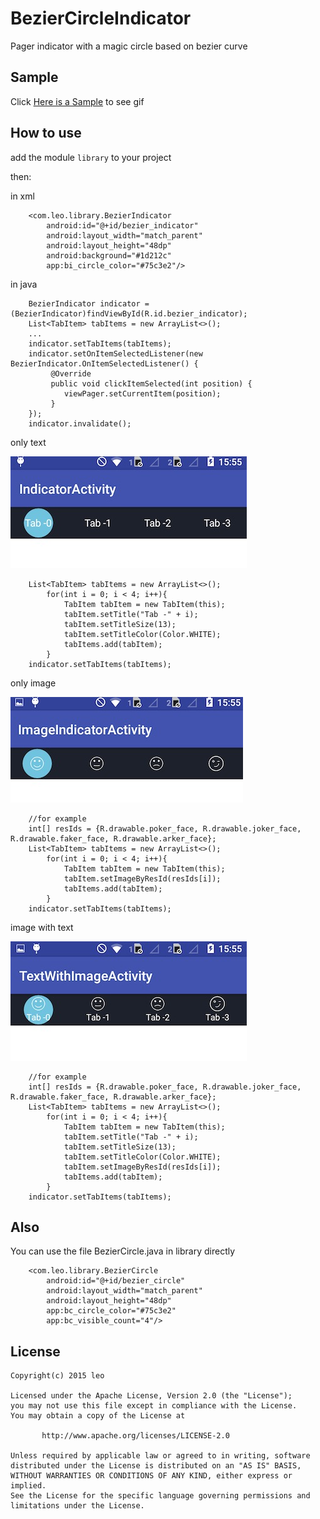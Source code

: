 # BezierCircleIndicator

Pager indicator with a magic circle based on bezier curve

## Sample
Click [Here is a Sample](https://github.com/Leolusir/BezierCircleIndicator/tree/master/gif/presample.gif) to see gif

## How to use

add the module `library` to your project

then:

in xml

```
    <com.leo.library.BezierIndicator  
        android:id="@+id/bezier_indicator"
        android:layout_width="match_parent"
        android:layout_height="48dp"
        android:background="#1d212c"
        app:bi_circle_color="#75c3e2"/>
```

in java

```
    BezierIndicator indicator = (BezierIndicator)findViewById(R.id.bezier_indicator);
    List<TabItem> tabItems = new ArrayList<>();
    ...
    indicator.setTabItems(tabItems);
    indicator.setOnItemSelectedListener(new BezierIndicator.OnItemSelectedListener() {
         @Override
         public void clickItemSelected(int position) {
            viewPager.setCurrentItem(position);
         }
    });
    indicator.invalidate();
```

only text 

![image](https://raw.githubusercontent.com/Leolusir/BezierCircleIndicator/master/image/1.png)


```
    List<TabItem> tabItems = new ArrayList<>();
        for(int i = 0; i < 4; i++){
            TabItem tabItem = new TabItem(this);
            tabItem.setTitle("Tab -" + i);
            tabItem.setTitleSize(13);
            tabItem.setTitleColor(Color.WHITE);
            tabItems.add(tabItem);
        }
    indicator.setTabItems(tabItems);
```

only image 

![image](https://raw.githubusercontent.com/Leolusir/BezierCircleIndicator/master/image/2.png)


```
    //for example
    int[] resIds = {R.drawable.poker_face, R.drawable.joker_face, R.drawable.faker_face, R.drawable.arker_face};
    List<TabItem> tabItems = new ArrayList<>();
        for(int i = 0; i < 4; i++){
            TabItem tabItem = new TabItem(this);
            tabItem.setImageByResId(resIds[i]);
            tabItems.add(tabItem);
        }
    indicator.setTabItems(tabItems);
```

image with text

![image](https://raw.githubusercontent.com/Leolusir/BezierCircleIndicator/master/image/3.png)


```
    //for example
    int[] resIds = {R.drawable.poker_face, R.drawable.joker_face, R.drawable.faker_face, R.drawable.arker_face};
    List<TabItem> tabItems = new ArrayList<>();
        for(int i = 0; i < 4; i++){
            TabItem tabItem = new TabItem(this);
            tabItem.setTitle("Tab -" + i);
            tabItem.setTitleSize(13);
            tabItem.setTitleColor(Color.WHITE);
            tabItem.setImageByResId(resIds[i]);
            tabItems.add(tabItem);
        }
    indicator.setTabItems(tabItems);
```

## Also
You can use the file BezierCircle.java in library directly

```
    <com.leo.library.BezierCircle
        android:id="@+id/bezier_circle"
        android:layout_width="match_parent"
        android:layout_height="48dp"
        app:bc_circle_color="#75c3e2"
        app:bc_visible_count="4"/>
```

## License

```
Copyright(c) 2015 leo

Licensed under the Apache License, Version 2.0 (the "License");
you may not use this file except in compliance with the License.
You may obtain a copy of the License at

       http://www.apache.org/licenses/LICENSE-2.0

Unless required by applicable law or agreed to in writing, software
distributed under the License is distributed on an "AS IS" BASIS,
WITHOUT WARRANTIES OR CONDITIONS OF ANY KIND, either express or implied.
See the License for the specific language governing permissions and
limitations under the License.
```


